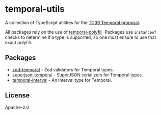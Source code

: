 # temporal-utils

A collection of TypeScript utilities for the [TC39 Temporal proposal](https://tc39.es/proposal-temporal/).

All packages rely on the use of [temporal-polyfill](https://github.com/fullcalendar/temporal-polyfill). Packages use `instanceof` checks to determine if a type is supported, so one must ensure to use that exact polyfill.

## Packages

- [zod-temporal](./packages/zod-temporal/) - Zod validators for Temporal types.
- [superjson-temporal](./packages/superjson-temporal/) - SuperJSON serializers for Temporal types.
- [temporal-interval](./packages/temporal-interval/) - An interval type for Temporal.

## License

Apache-2.0
